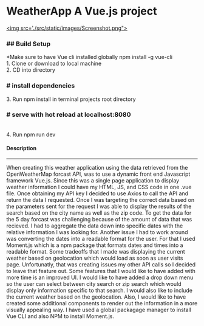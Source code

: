 # WeatherApp A Vue.js project

<a href="https://khalidh82.github.io/WeatherApp/"></img><img src='./src/static/images/Screenshot.png"></a>



<h3>## Build Setup</h3>
*Make sure to have Vue cli installed globally npm install -g vue-cli<br>
1. Clone or download to local machine<br>
2. CD into directory<br>
<h3># install dependencies</h3>
3. Run npm install in terminal projects root directory<br>
<h3># serve with hot reload at localhost:8080</h3><br>
4. Run npm run dev

<h4>Description</h4>
<hr>
<p>When creating this weather application using the data retrieved from the OpenWeatherMap forcast API, was to use a dynamic front end Javascript framework Vue.js. Since this was a single page application to display weather information I could have my HTML, JS, and CSS code in one .vue file. Once obtaining my API key I decided to use Axios to call the API and return the data I requested. Once I was targeting the correct data based on the parameters sent for the request I was able to display the results of the search based on the city name as well as the zip code. To get the data for the 5 day forcast was challenging because of the amount of data that was recieved. I had to aggregate the data down into specific dates with the relative information I was looking for. Another issue I had to work around was converting the dates into a readable format for the user. For that I used Moment.js which is a npm package that formats dates and times into a readable format. Some tradeoffs that I made was displaying the current weather based on geolocation which would load as soon as user visits page. Unfortunatly, that was creating issues my other API calls so I decided to leave that feature out. Some features that I would like to have added with more time is an improved UI. I would like to have added a drop down menu so the user can select between city search or zip search which would display only information specific to that search. I would also like to include the current weather based on the geolocation. Also, I would like to have created some additional components to render out the information in a more visually appealing way. I have used a global packagage manager to install Vue CLI and also NPM to install Moment.js.</p>

